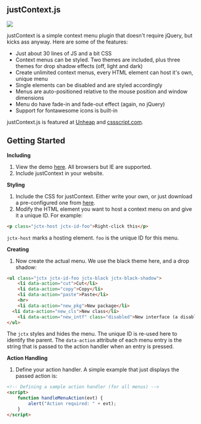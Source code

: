 ## justContext.js
![](https://raw.githubusercontent.com/minxomat/justContext.js/master/title.png)

justContext is a simple context menu plugin that doesn't require jQuery, but kicks ass anyway. Here are some of the features:

- Just about 30 lines of JS and a bit CSS
- Context menus can be styled. Two themes are included, plus three themes for drop shadow effects (off, light and dark)
- Create unlimited context menus, every HTML element can host it's own, unique menu
- Single elements can be disabled and are styled accordingly
- Menus are auto-positioned relative to the mouse position and window dimensions
- Menu do have fade-in and fade-out effect (again, no jQuery)
- Support for fontawesome icons is built-in

justContext.js is featured at [Unheap](http://www.unheap.com/other/miscellaneous/justcontext-js/) and [cssscript.com](http://www.cssscript.com/lightweight-context-menu-javascript-library-justcontext-js/). 

## Getting Started

**Including**

1. View the demo [here](http://minxomat.github.io/justContext.js). All browsers but IE are supported.
2. Include justContext in your website. 

**Styling**

1. Include the CSS for justContext. Either write your own, or just download a pre-configured one from [here](https://raw.githubusercontent.com/minxomat/justContext.js/gh-pages/lib/justcontext.css).
2. Modify the HTML element you want to host a context menu on and give it a unique ID. For example:

```HTML
<p class="jctx-host jctx-id-foo">Right-click this</p>
```

`jctx-host` marks a hosting element. `foo` is the unique ID for this menu.

**Creating**

1. Now create the actual menu. We use the black theme here, and a drop shadow:

```HTML
<ul class="jctx jctx-id-foo jctx-black jctx-black-shadow">
	<li data-action="cut">Cut</li>
	<li data-action="copy">Copy</li>
	<li data-action="paste">Paste</li>
	<hr>
	<li data-action="new_pkg">New package</li>
  <li data-action="new_cls">New class</li>
	<li data-action="new_intf" class="disabled">New interface (a disabled entry)</li>
</ul>
```

The `jctx` styles and hides the menu. The unique ID is re-used here to identify the parent. The `data-action` attribute of each menu entry is the string that is passed to the action handler when an entry is pressed.

**Action Handling**

1. Define your action handler. A simple example that just displays the passed action is:

```HTML
<!-- Defining a sample action handler (for all menus) -->
<script>
	function handleMenuAction(evt) {
		alert("Action required: " + evt);
	}
</script>
```
